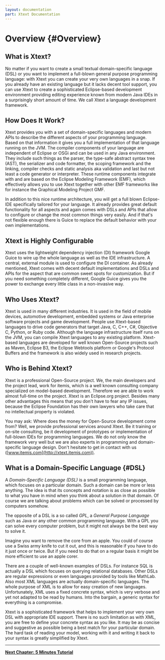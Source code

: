 ```yaml
---
layout: documentation
part: Xtext Documentation
---
```


# Overview {#Overview}

## What is Xtext?

No matter if you want to create a small textual domain-specific language (DSL) or you want to implement a full-blown general purpose programming language: with Xtext you can create your very own languages in a snap. If you already have an existing language but it lacks decent tool support, you can use Xtext to create a sophisticated Eclipse-based development environment providing editing experience known from modern Java IDEs in a surprisingly short amount of time. We call Xtext a language development framework. 

## How Does It Work?

Xtext provides you with a set of domain-specific languages and modern APIs to describe the different aspects of your programming language. Based on that information it gives you a full implementation of that language running on the JVM. The compiler components of your language are independent of Eclipse or OSGi and can be used in any Java environment. They include such things as the parser, the type-safe abstract syntax tree (AST), the serializer and code formatter, the scoping framework and the linking, compiler checks and static analysis aka validation and last but not least a code generator or interpreter. These runtime components integrate with and are based on the Eclipse Modeling Framework (EMF), which effectively allows you to use Xtext together with other EMF frameworks like for instance the Graphical Modeling Project GMF.

In addition to this nice runtime architecture, you will get a full blown Eclipse-IDE specifically tailored for your language. It already provides great default functionality for all aspects and again comes with DSLs and APIs that allow to configure or change the most common things very easily. And if that's not flexible enough there is Guice to replace the default behavior with your own implementations.

## Xtext is Highly Configurable

Xtext uses the lightweight dependency injection (DI) framework Google Guice to wire up the whole language as well as the IDE infrastructure. A central, external module is used to configure the DI container. As already mentioned, Xtext comes with decent default implementations and DSLs and APIs for the aspect that are common sweet spots for customization. But if you need something completely different, Google Guice gives you the power to exchange every little class in a non-invasive way.

## Who Uses Xtext?

Xtext is used in many different industries. It is used in the field of mobile devices, automotive development, embedded systems or Java enterprise software projects and game development. People use Xtext-based languages to drive code generators that target Java, C, C++, C#, Objective C, Python, or Ruby code. Although the language infrastructure itself runs on the JVM, you can compile Xtext languages to any existing platform. Xtext-based languages are developed for well known Open-Source projects such as Maven, Eclipse B3, the Eclipse Webtools platform or Google's Protocol Buffers and the framework is also widely used in research projects. 

## Who is Behind Xtext?

Xtext is a professional Open-Source project. We, the main developers and the project lead, work for itemis, which is a well known consulting company specialized on model-based development. Therefore we are able to work almost full-time on the project. Xtext is an Eclipse.org project. Besides many other advantages this means that you don't have to fear any IP issues, because the Eclipse Foundation has their own lawyers who take care that no intellectual property is violated. 

You may ask: Where does the money for Open-Source development come from? Well, we provide professional services around Xtext. Be it training or on-site consulting, be it development of prototypes or implementation of full-blown IDEs for programming languages. We do not only know the framework very well but we are also experts in programming and domain-specific language design. Don't hesitate to get in contact with us ([www.itemis.com](http://xtext.itemis.com)).

## What is a Domain-Specific Language {#DSL}

A *Domain-Specific Language (DSL)* is a small programming language, which focuses on a particular domain. Such a domain can be more or less anything. The idea is that its concepts and notation is as close as possible to what you have in mind when you think about a solution in that domain. Of course we are talking about problems which can be solved or processed by computers somehow.

The opposite of a DSL is a so called *GPL*, a *General Purpose Language* such as Java or any other common programming language. With a GPL you can solve every computer problem, but it might not always be the best way to solve it.

Imagine you want to remove the core from an apple. You could of course use a Swiss army knife to cut it out, and this is reasonable if you have to do it just once or twice. But if you need to do that on a regular basis it might be more efficient to use an apple corer.

There are a couple of well-known examples of DSLs. For instance SQL is actually a DSL which focuses on querying relational databases. Other DSLs are regular expressions or even languages provided by tools like MathLab. Also most XML languages are actually domain-specific languages. The whole purpose of XML is to allow for easy creation of new languages. Unfortunately, XML uses a fixed concrete syntax, which is very verbose and yet not adapted to be read by humans. Into the bargain, a generic syntax for everything is a compromise.

Xtext is a sophisticated framework that helps to implement your very own DSL with appropriate IDE support. There is no such limitation as with XML, you are free to define your concrete syntax as you like. It may be as concise and suggestive as possible being a best match for your particular domain. The hard task of reading your model, working with it and writing it back to your syntax is greatly simplified by Xtext.

---

**[Next Chapter: 5 Minutes Tutorial](101_five_minutes.html)**